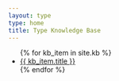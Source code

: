 ```yaml
---
layout: type
type: home
title: Type Knowledge Base
---
```

<ul class="hasBullets">
{% for kb_item in site.kb %}
	<li><a href="{{ site.url }}/{{ kb_item.url }}" title="kb_item.title">{{ kb_item.title }}</a></li>
{% endfor %}
</ul>